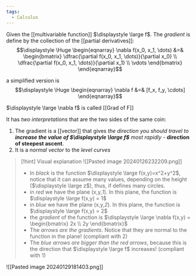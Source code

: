 ```yaml
---
tags:
  - Calculus
---
```

Given the [[multivariable function]] $\displaystyle \large f$. The *gradient* is define by the collection of the [[partial derivatives]]:
$$\displaystyle \Huge \begin{eqnarray} 
\nabla f(x_0, x_1, \dots) &=& 
\begin{bmatrix}  
\dfrac{\partial f(x_0, x_1, \dots)}{\partial x_0} \\ 
\dfrac{\partial f(x_0, x_1, \dots)}{\partial x_1} \\ 
\vdots
\end{bmatrix}
\end{eqnarray}$$

a simplified version is 
$$\displaystyle \Huge \begin{eqnarray} 
\nabla f &=& [f_x, f_y, \cdots] 
\end{eqnarray}$$

$\displaystyle \large \nabla f$ is called [[Grad of F]]

It has *two interpretations* that are the two sides of the same coin:
1. The gradient is a [[vector]] that gives *the direction you should travel to **increase the value of $\displaystyle \large f$** most rapidly* - **direction of steepest ascent**.
2. It is a *normal vector* to the *level curves*

>[!hint] Visual explanation
>![[Pasted image 20240126232209.png]]
>
>- In *black* is the function $\displaystyle \large f(x,y)=x^2+y^2$, notice that it can assume many values, depending on the height ($\displaystyle \large z$), thus, if defines many circles.
>- in *red* we have the plane (x,y,*1*). In this plane, the function is $\displaystyle \large f(x,y) = 1$
>- in *blue* we have the plane (x,y,*2*). In this plane, the function is $\displaystyle \large f(x,y) = 2$
>- the *gradient* of the function is $\displaystyle \large \nabla f(x,y) = \begin{bmatrix}  2x \\ 2y \end{bmatrix}$
>- The *arrows are the gradients*. Notice that they are normal to the function in the plane! (compliant with 2)
>- The *blue arrows are bigger than the red arrows*, because this is the direction that $\displaystyle \large f$ increases! (compliant with 1)

![[Pasted image 20240129181403.png]]